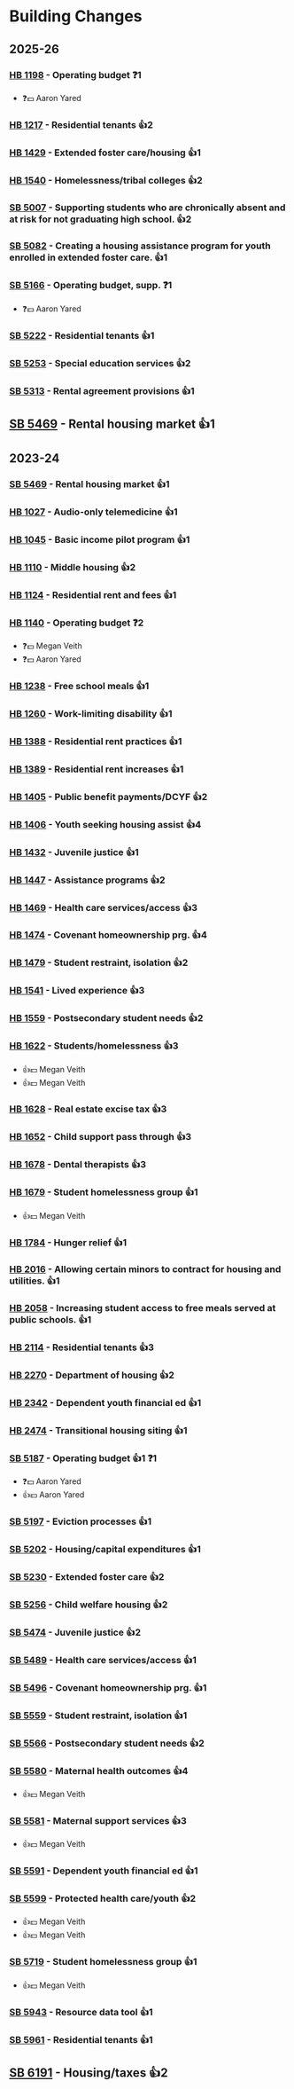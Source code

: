 # Building Changes
## 2025-26

### [HB 1198](/bill/2025-26/hb/1198/) - Operating budget   ❓1
* ❓💵 Aaron Yared

### [HB 1217](/bill/2025-26/hb/1217/) - Residential tenants 👍2  

### [HB 1429](/bill/2025-26/hb/1429/) - Extended foster care/housing 👍1  

### [HB 1540](/bill/2025-26/hb/1540/) - Homelessness/tribal colleges 👍2  

### [SB 5007](/bill/2025-26/sb/5007/) - Supporting students who are chronically absent and at risk for not graduating high school. 👍2  

### [SB 5082](/bill/2025-26/sb/5082/) - Creating a housing assistance program for youth enrolled in extended foster care. 👍1  

### [SB 5166](/bill/2025-26/sb/5166/) - Operating budget, supp.   ❓1
* ❓💵 Aaron Yared

### [SB 5222](/bill/2025-26/sb/5222/) - Residential tenants 👍1  

### [SB 5253](/bill/2025-26/sb/5253/) - Special education services 👍2  

### [SB 5313](/bill/2025-26/sb/5313/) - Rental agreement provisions 👍1  

## [SB 5469](/bill/2025-26/sb/5469/) - Rental housing market 👍1  

## 2023-24

### [SB 5469](/bill/2023-24/sb/5469/) - Rental housing market 👍1  

### [HB 1027](/bill/2023-24/hb/1027/) - Audio-only telemedicine 👍1  

### [HB 1045](/bill/2023-24/hb/1045/) - Basic income pilot program 👍1  

### [HB 1110](/bill/2023-24/hb/1110/) - Middle housing 👍2  

### [HB 1124](/bill/2023-24/hb/1124/) - Residential rent and fees 👍1  

### [HB 1140](/bill/2023-24/hb/1140/) - Operating budget   ❓2
* ❓💵 Megan Veith
* ❓💵 Aaron Yared

### [HB 1238](/bill/2023-24/hb/1238/) - Free school meals 👍1  

### [HB 1260](/bill/2023-24/hb/1260/) - Work-limiting disability 👍1  

### [HB 1388](/bill/2023-24/hb/1388/) - Residential rent practices 👍1  

### [HB 1389](/bill/2023-24/hb/1389/) - Residential rent increases 👍1  

### [HB 1405](/bill/2023-24/hb/1405/) - Public benefit payments/DCYF 👍2  

### [HB 1406](/bill/2023-24/hb/1406/) - Youth seeking housing assist 👍4  

### [HB 1432](/bill/2023-24/hb/1432/) - Juvenile justice 👍1  

### [HB 1447](/bill/2023-24/hb/1447/) - Assistance programs 👍2  

### [HB 1469](/bill/2023-24/hb/1469/) - Health care services/access 👍3  

### [HB 1474](/bill/2023-24/hb/1474/) - Covenant homeownership prg. 👍4  

### [HB 1479](/bill/2023-24/hb/1479/) - Student restraint, isolation 👍2  

### [HB 1541](/bill/2023-24/hb/1541/) - Lived experience 👍3  

### [HB 1559](/bill/2023-24/hb/1559/) - Postsecondary student needs 👍2  

### [HB 1622](/bill/2023-24/hb/1622/) - Students/homelessness 👍3  
* 👍💵 Megan Veith
* 👍💵 Megan Veith

### [HB 1628](/bill/2023-24/hb/1628/) - Real estate excise tax 👍3  

### [HB 1652](/bill/2023-24/hb/1652/) - Child support pass through 👍3  

### [HB 1678](/bill/2023-24/hb/1678/) - Dental therapists 👍3  

### [HB 1679](/bill/2023-24/hb/1679/) - Student homelessness group 👍1  
* 👍💵 Megan Veith

### [HB 1784](/bill/2023-24/hb/1784/) - Hunger relief 👍1  

### [HB 2016](/bill/2023-24/hb/2016/) - Allowing certain minors to contract for housing and utilities. 👍1  

### [HB 2058](/bill/2023-24/hb/2058/) - Increasing student access to free meals served at public schools. 👍1  

### [HB 2114](/bill/2023-24/hb/2114/) - Residential tenants 👍3  

### [HB 2270](/bill/2023-24/hb/2270/) - Department of housing 👍2  

### [HB 2342](/bill/2023-24/hb/2342/) - Dependent youth financial ed 👍1  

### [HB 2474](/bill/2023-24/hb/2474/) - Transitional housing siting 👍1  

### [SB 5187](/bill/2023-24/sb/5187/) - Operating budget 👍1  ❓1
* ❓💵 Aaron Yared
* 👍💵 Aaron Yared

### [SB 5197](/bill/2023-24/sb/5197/) - Eviction processes 👍1  

### [SB 5202](/bill/2023-24/sb/5202/) - Housing/capital expenditures 👍1  

### [SB 5230](/bill/2023-24/sb/5230/) - Extended foster care 👍2  

### [SB 5256](/bill/2023-24/sb/5256/) - Child welfare housing 👍2  

### [SB 5474](/bill/2023-24/sb/5474/) - Juvenile justice 👍2  

### [SB 5489](/bill/2023-24/sb/5489/) - Health care services/access 👍1  

### [SB 5496](/bill/2023-24/sb/5496/) - Covenant homeownership prg. 👍1  

### [SB 5559](/bill/2023-24/sb/5559/) - Student restraint, isolation 👍1  

### [SB 5566](/bill/2023-24/sb/5566/) - Postsecondary student needs 👍2  

### [SB 5580](/bill/2023-24/sb/5580/) - Maternal health outcomes 👍4  
* 👍💵 Megan Veith

### [SB 5581](/bill/2023-24/sb/5581/) - Maternal support services 👍3  
* 👍💵 Megan Veith

### [SB 5591](/bill/2023-24/sb/5591/) - Dependent youth financial ed 👍1  

### [SB 5599](/bill/2023-24/sb/5599/) - Protected health care/youth 👍2  
* 👍💵 Megan Veith
* 👍💵 Megan Veith

### [SB 5719](/bill/2023-24/sb/5719/) - Student homelessness group 👍1  
* 👍💵 Megan Veith

### [SB 5943](/bill/2023-24/sb/5943/) - Resource data tool 👍1  

### [SB 5961](/bill/2023-24/sb/5961/) - Residential tenants 👍1  

## [SB 6191](/bill/2023-24/sb/6191/) - Housing/taxes 👍2  
